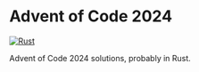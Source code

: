 # Advent of Code 2024

[![Rust](https://github.com/maneac/aoc2024/actions/workflows/rust.yml/badge.svg)](https://github.com/maneac/aoc2024/actions/workflows/rust.yml)

Advent of Code 2024 solutions, probably in Rust.
